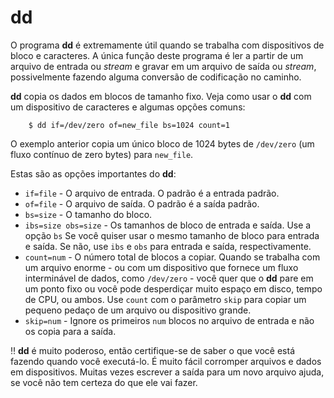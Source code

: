 # dd

O programa **dd**  é extremamente útil quando se trabalha com dispositivos de bloco e
caracteres. A única função deste programa é ler a partir de um arquivo de
entrada ou *stream* e gravar em um arquivo de saída ou *stream*, possivelmente fazendo
alguma conversão de codificação no caminho.

**dd** copia os dados em blocos de tamanho fixo. Veja como usar o **dd** com um
dispositivo de caracteres e algumas opções comuns:

```
	$ dd if=/dev/zero of=new_file bs=1024 count=1
```

O exemplo anterior copia um único bloco de 1024 bytes de `/dev/zero`
(um fluxo contínuo de zero bytes) para `new_file`.

Estas são as opções importantes do **dd**:

+ `if=file` - O arquivo de entrada. O padrão é a entrada padrão.
+ `of=file` - O arquivo de saída. O padrão é a saída padrão.
+ `bs=size` - O tamanho do bloco.
+ `ibs=size obs=size` - Os tamanhos de bloco de entrada e saída.
Use a opção `bs` Se você quiser usar o mesmo tamanho de bloco para entrada e saída.
Se não, use `ibs` e `obs` para entrada e saída, respectivamente.
+ `count=num` - O número total de blocos a copiar.
Quando se trabalha com um arquivo enorme - ou com um dispositivo que fornece um
fluxo interminável de dados, como `/dev/zero` - você quer que o **dd** pare em um
ponto fixo ou você pode desperdiçar muito espaço em disco, tempo de CPU, ou
ambos. Use `count` com o parâmetro `skip` para copiar um pequeno pedaço de um
arquivo ou dispositivo grande.
+ `skip=num` - Ignore os primeiros `num` blocos no arquivo de entrada e não
os copia para a saída.

:bangbang:
**dd** é muito poderoso, então certifique-se de saber o que você está fazendo quando
você executá-lo. É muito fácil corromper arquivos e dados em dispositivos. Muitas
vezes escrever a saída para um novo arquivo ajuda, se você não tem certeza do que ele vai fazer.

